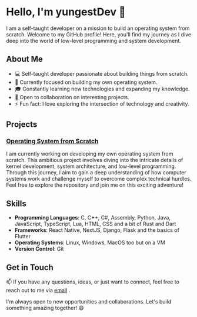 # Hello, I'm yungestDev 👋
I am a self-taught developer on a mission to build an operating system from scratch. Welcome to my GitHub profile! Here, you'll find my journey as I dive deep into the world of low-level programming and system development.

## About Me

- 💻 Self-taught developer passionate about building things from scratch.
- 🌱 Currently focused on building my own operating system.
- 🎓 Constantly learning new technologies and expanding my knowledge.
- 👯 Open to collaboration on interesting projects.
- ⚡ Fun fact: I love exploring the intersection of technology and creativity.

## Projects

### [Operating System from Scratch](https://github.com/yungestdev/yungestOS)

I am currently working on developing my own operating system from scratch. This ambitious project involves diving into the intricate details of kernel development, system architecture, and low-level programming. Through this journey, I aim to gain a deep understanding of how computer systems work and challenge myself to overcome complex technical hurdles. Feel free to explore the repository and join me on this exciting adventure!

## Skills

- **Programming Languages**: C, C++, C#, Assembly, Python, Java, JavaScript, TypeScript, Lua, HTML, CSS and a bit of Rust and Dart
- **Frameworks**: React Native, NextJS, Django, Flask and the basics of Flutter
- **Operating Systems**: Linux, Windows, MacOS too but on a VM
- **Version Control**: Git

## Get in Touch

📫 If you have any questions, ideas, or just want to connect, feel free to reach out to me via [email](mailto:yungestdev@gmail.com) .

I'm always open to new opportunities and collaborations. Let's build something amazing together! 😄

